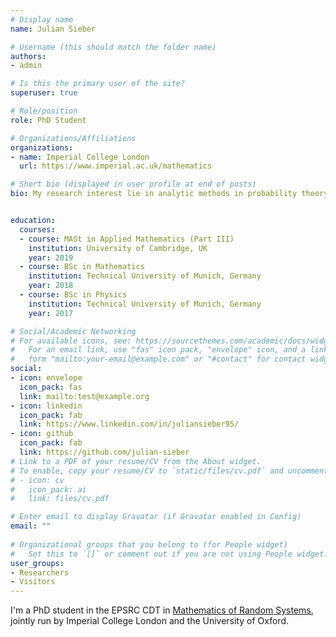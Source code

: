 ```yaml
---
# Display name
name: Julian Sieber

# Username (this should match the folder name)
authors:
- admin

# Is this the primary user of the site?
superuser: true

# Role/position
role: PhD Student 

# Organizations/Affiliations
organizations:
- name: Imperial College London
  url: https://www.imperial.ac.uk/mathematics

# Short bio (displayed in user profile at end of posts)
bio: My research interest lie in analytic methods in probability theory.


education:
  courses:
  - course: MASt in Applied Mathematics (Part III)
    institution: University of Cambridge, UK
    year: 2019
  - course: BSc in Mathematics
    institution: Technical University of Munich, Germany
    year: 2018
  - course: BSc in Physics
    institution: Technical University of Munich, Germany
    year: 2017

# Social/Academic Networking
# For available icons, see: https://sourcethemes.com/academic/docs/widgets/#icons
#   For an email link, use "fas" icon pack, "envelope" icon, and a link in the
#   form "mailto:your-email@example.com" or "#contact" for contact widget.
social:
- icon: envelope
  icon_pack: fas
  link: mailto:test@example.org
- icon: linkedin
  icon_pack: fab
  link: https://www.linkedin.com/in/juliansieber95/
- icon: github
  icon_pack: fab
  link: https://github.com/julian-sieber
# Link to a PDF of your resume/CV from the About widget.
# To enable, copy your resume/CV to `static/files/cv.pdf` and uncomment the lines below.  
# - icon: cv
#   icon_pack: ai
#   link: files/cv.pdf

# Enter email to display Gravatar (if Gravatar enabled in Config)
email: ""
  
# Organizational groups that you belong to (for People widget)
#   Set this to `[]` or comment out if you are not using People widget.  
user_groups:
- Researchers
- Visitors
---
```


I'm a PhD student in the EPSRC CDT in [Mathematics of Random Systems](https://www.randomsystems-cdt.ac.uk), jointly run by Imperial College London and the University of Oxford.
